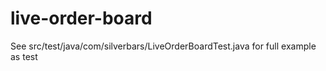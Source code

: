 # live-order-board

See src/test/java/com/silverbars/LiveOrderBoardTest.java for full example as test
